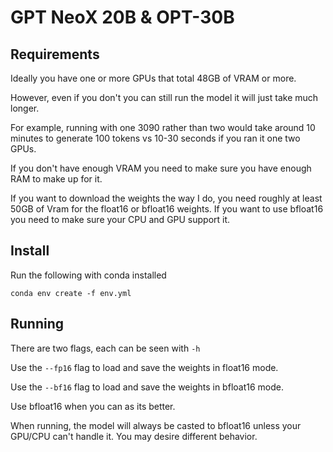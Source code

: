 # GPT NeoX 20B & OPT-30B


## Requirements

Ideally you have one or more GPUs that total 48GB of VRAM or more.

However, even if you don't you can still run the model it will just take much longer.  

For example, running with one 3090 rather than two would take around 10 minutes to generate 100 tokens vs 10-30 seconds if you ran it one two GPUs.

If you don't have enough VRAM you need to make sure you have enough RAM to make up for it.

If you want to download the weights the way I do, you need roughly at least 50GB of Vram for the float16 or bfloat16 weights. If you want to use bfloat16 you need to make sure your CPU and GPU support it.

## Install

Run the following with conda installed

```conda env create -f env.yml```

## Running

There are two flags, each can be seen with ```-h```

Use the ```--fp16``` flag to load and save the weights in float16 mode.

Use the ```--bf16``` flag to load and save the weights in bfloat16 mode.

Use bfloat16 when you can as its better.

When running, the model will always be casted to bfloat16 unless your GPU/CPU can't handle it.  You may desire different behavior.
